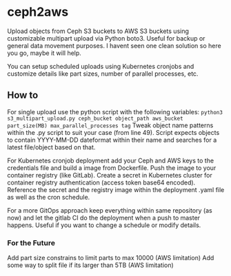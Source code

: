 # ceph2aws
Upload objects from Ceph S3 buckets to AWS S3 buckets using customizable multipart upload via Python boto3.
Useful for backup or general data movement purposes. I havent seen one clean solution so here you go, maybe it will help.

You can setup scheduled uploads using Kubernetes cronjobs and customize details like part sizes, number of parallel processes, etc.


## How to
For single upload use the python script with the following variables:
`python3 s3_multipart_upload.py ceph_bucket object_path aws_bucket part_size(MB) max_parallel_processes tag`
Tweak object name patterns within the .py script to suit your case (from line 49). 
Script expects objects to contain YYYY-MM-DD dateformat within their name and searches for a latest file/object based on that.

For Kubernetes cronjob deployment add your Ceph and AWS keys to the credentials file and build a image from Dockerfile.
Push the image to your container registry (like GitLab).
Create a secret in Kubernetes cluster for container registry authentication (access token base64 encoded).
Reference the secret and the registry image within the deployment .yaml file as well as the cron schedule.

For a more GitOps approach keep everything within same repository (as now) and let the gitlab CI do the deployment when a push to master happens.
Useful if you want to change a schedule or modify details.

### For the Future
Add part size constrains to limit parts to max 10000 (AWS limitation)
Add some way to split file if its larger than 5TB (AWS limitation)
